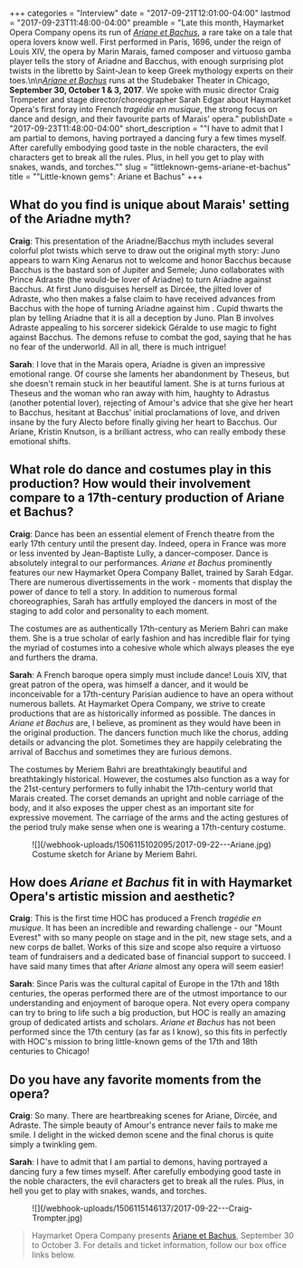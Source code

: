 +++
categories = "Interview"
date = "2017-09-21T12:01:00-04:00"
lastmod = "2017-09-23T11:48:00-04:00"
preamble = "Late this month, Haymarket Opera Company opens its run of [*Ariane et Bachus*](http://www.haymarketopera.org/arianeetbachus), a rare take on a tale that opera lovers know well. First performed in Paris, 1696, under the reign of Louis XIV, the opera by Marin Marais, famed composer and virtuoso gamba player  tells the story of Ariadne and Bacchus, with enough surprising plot twists in the libretto by Saint-Jean to keep Greek mythology experts on their toes.\n\n[*Ariane et Bachus*](http://www.haymarketopera.org/arianeetbachus) runs at the Studebaker Theater in Chicago, **September 30, October 1 & 3, 2017**. We spoke with music director Craig Trompeter and stage director/choreographer Sarah Edgar about Haymarket Opera's first foray into French *tragédie en musique*, the strong focus on dance and design, and their favourite parts of Marais' opera."
publishDate = "2017-09-23T11:48:00-04:00"
short_description = "\"I have to admit that I am partial to demons, having portrayed a dancing fury a few times myself. After carefully embodying good taste in the noble characters, the evil characters get to break all the rules. Plus, in hell you get to play with snakes, wands, and torches.\""
slug = "littleknown-gems-ariane-et-bachus"
title = "&quot;Little-known gems&quot;: Ariane et Bachus"
+++

## What do you find is unique about Marais' setting of the Ariadne myth? 

**Craig**: This presentation of the Ariadne/Bacchus myth includes several colorful plot twists which serve to draw out the original myth story: Juno appears to warn King Aenarus not to welcome and honor Bacchus because Bacchus is the bastard son of Jupiter and Semele; Juno collaborates with Prince Adraste (the would-be lover of Ariadne) to turn Ariadne against Bacchus. At first Juno disguises herself as Dircée, the jilted lover of Adraste, who then makes a false claim to have received advances from Bacchus with the hope of turning Ariadne against him . Cupid thwarts the plan by telling Ariadne that it is all a deception by Juno. Plan B involves Adraste appealing to his sorcerer sidekick Géralde to use magic to fight against Bacchus. The demons refuse to combat the god, saying that he has no fear of the underworld. All in all, there is much intrigue!

**Sarah**: I love that in the Marais opera, Ariadne is given an impressive emotional range.  Of course she laments her abandonment by Theseus, but she doesn't remain stuck in her beautiful lament. She is at turns furious at Theseus and the woman who ran away with him, haughty to Adrastus (another potential lover), rejecting of Amour's advice that she give her heart to Bacchus, hesitant at Bacchus' initial proclamations of love, and driven insane by the fury Alecto before finally giving her heart to Bacchus. Our Ariane, Kristin Knutson, is a brilliant actress, who can really embody these emotional shifts.

## What role do dance and costumes play in this production? How would their involvement compare to a 17th-century production of Ariane et Bachus?

**Craig**: Dance has been an essential element of French theatre from the early 17th century until the present day. Indeed, opera in France was more or less invented by Jean-Baptiste Lully, a dancer-composer. Dance is absolutely integral to our performances. *Ariane et Bachus* prominently features our new Haymarket Opera Company Ballet, trained by Sarah Edgar. There are numerous divertissements in the work - moments that display the power of dance to tell a story. In addition to numerous formal choreographies, Sarah has artfully employed the dancers in most of the staging to add color and personality to each moment. 

The costumes are as authentically 17th-century as Meriem Bahri can make them. She is a true scholar of early fashion and has incredible flair for tying the myriad of costumes into a cohesive whole which always pleases the eye and furthers the drama. 

**Sarah**: A French baroque opera simply must include dance! Louis XIV, that great patron of the opera, was himself a dancer, and it would be inconceivable for a 17th-century Parisian audience to have an opera without numerous ballets. At Haymarket Opera Company, we strive to create productions that are as historically informed as possible. The dances in *Ariane et Bachus* are, I believe, as prominent as they would have been in the original production. The dancers function much like the chorus, adding details or advancing the plot. Sometimes they are happily celebrating the arrival of Bacchus and sometimes they are furious demons.

The costumes by Meriem Bahri are breathtakingly beautiful and breathtakingly historical. However, the costumes also function as a way for the 21st-century performers to fully inhabit the 17th-century world that Marais created. The corset demands an upright and noble carriage of the body, and it also exposes the upper chest as an important site for expressive movement. The carriage of the arms and the acting gestures of the period truly make sense when one is wearing a 17th-century costume.

<figure data-type="image">
![](/webhook-uploads/1506115102095/2017-09-22---Ariane.jpg)
<figcaption>Costume sketch for Ariane by Meriem Bahri.</figcaption>
</figure>

## How does *Ariane et Bachus* fit in with Haymarket Opera's artistic mission and aesthetic?

**Craig**: This is the first time HOC has produced a French *tragédie en musique*. It has been an incredible and rewarding challenge - our "Mount Everest" with so many people on stage and in the pit, new stage sets, and a new corps de ballet. Works of this size and scope also require a virtuoso team of fundraisers and a dedicated base of financial support to succeed. I have said many times that after *Ariane* almost any opera will seem easier!

**Sarah**: Since Paris was the cultural capital of Europe in the 17th and 18th centuries, the operas performed there are of the utmost importance to our understanding and enjoyment of baroque opera. Not every opera company can try to bring to life such a big production, but HOC is really an amazing group of dedicated artists and scholars. *Ariane et Bachus* has not been performed since the 17th century (as far as I know), so this fits in perfectly with HOC's mission to bring little-known gems of the 17th and 18th centuries to Chicago!

## Do you have any favorite moments from the opera?

**Craig**: So many. There are heartbreaking scenes for Ariane, Dircée, and Adraste. The simple beauty of Amour's entrance never fails to make me smile. I delight in the wicked demon scene and the final chorus is quite simply a twinkling gem.

**Sarah**: I have to admit that I am partial to demons, having portrayed a dancing fury a few times myself. After carefully embodying good taste in the noble characters, the evil characters get to break all the rules. Plus, in hell you get to play with snakes, wands, and torches.

<figure data-type="image">
![](/webhook-uploads/1506115146137/2017-09-22---Craig-Trompter.jpg)
</figure>

>Haymarket Opera Company presents [Ariane et Bachus](http://www.haymarketopera.org/arianeetbachus), September 30 to October 3. For details and ticket information, follow our box office links below.
